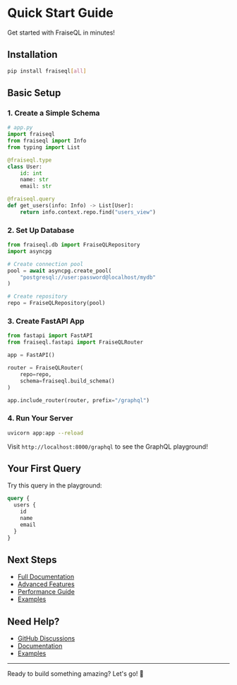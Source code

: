 # Quick Start Guide

Get started with FraiseQL in minutes!

## Installation

```bash
pip install fraiseql[all]
```

## Basic Setup

### 1. Create a Simple Schema

```python
# app.py
import fraiseql
from fraiseql import Info
from typing import List

@fraiseql.type
class User:
    id: int
    name: str
    email: str

@fraiseql.query
def get_users(info: Info) -> List[User]:
    return info.context.repo.find("users_view")
```

### 2. Set Up Database

```python
from fraiseql.db import FraiseQLRepository
import asyncpg

# Create connection pool
pool = await asyncpg.create_pool(
    "postgresql://user:password@localhost/mydb"
)

# Create repository
repo = FraiseQLRepository(pool)
```

### 3. Create FastAPI App

```python
from fastapi import FastAPI
from fraiseql.fastapi import FraiseQLRouter

app = FastAPI()

router = FraiseQLRouter(
    repo=repo,
    schema=fraiseql.build_schema()
)

app.include_router(router, prefix="/graphql")
```

### 4. Run Your Server

```bash
uvicorn app:app --reload
```

Visit `http://localhost:8000/graphql` to see the GraphQL playground!

## Your First Query

Try this query in the playground:

```graphql
query {
  users {
    id
    name
    email
  }
}
```

## Next Steps

- [Full Documentation](../README.md)
- [Advanced Features](advanced/)
- [Performance Guide](../PERFORMANCE_GUIDE.md)
- [Examples](../examples/)

## Need Help?

- [GitHub Discussions](https://github.com/fraiseql/fraiseql/discussions)
- [Documentation](https://docs.fraiseql.com)
- [Examples](../examples/)

---

Ready to build something amazing? Let's go! 🚀
